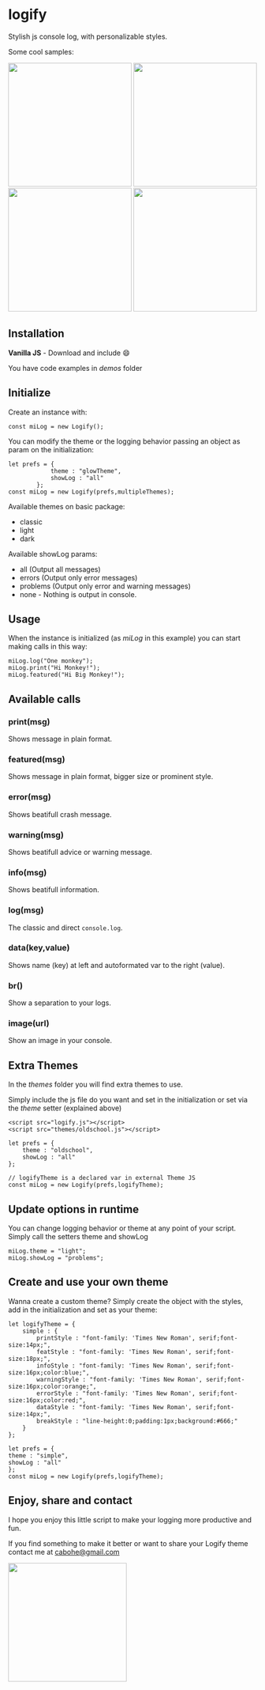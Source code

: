 # logify
Stylish js console log, with personalizable styles.

Some cool samples:

<p float="left">
  <img src="http://cabohe.com/logify/assets/themes/classic.png" width="250" />
  <img src="http://cabohe.com/logify/assets/themes/oldschool.png" width="250" /> 
  <img src="http://cabohe.com/logify/assets/themes/light.png" width="250" />
  <img src="http://cabohe.com/logify/assets/themes/dark.png" width="250" />
</p>

## Installation

**Vanilla JS** - Download and include 😄

You have code examples in *demos* folder

## Initialize

Create an instance with:

`const miLog = new Logify();`

You can modify the theme or the logging behavior passing an object as param on the initialization:

```
let prefs = {
            theme : "glowTheme",
            showLog : "all"
        };
const miLog = new Logify(prefs,multipleThemes);
```
Available themes on basic package:
 - classic
 - light
 - dark

Available showLog params:
 - all (Output all messages)
 - errors (Output only error messages)
 - problems (Output only error and warning messages)
 - none - Nothing is output in console.

## Usage

When the instance is initialized (as *miLog* in this example) you can start making calls in this way:

```
miLog.log("One monkey");
miLog.print("Hi Monkey!");
miLog.featured("Hi Big Monkey!");
```

## Available calls

### print(msg)
Shows message in plain format.

### featured(msg)
Shows message in plain format, bigger size or prominent style.

### error(msg)
Shows beatifull crash message.

### warning(msg)
Shows beatifull advice or warning message.

### info(msg)
Shows beatifull information.

### log(msg)
The classic and direct `console.log`.

### data(key,value)
Shows name (key) at left and autoformated var to the right (value).

### br()
Show a separation to your logs.

### image(url)
Show an image in your console.

## Extra Themes
In the *themes* folder you will find extra themes to use.

Simply include the js file do you want and set in the initialization or set via the *theme* setter (explained above) 

```
<script src="logify.js"></script>
<script src="themes/oldschool.js"></script>

let prefs = {
    theme : "oldschool",
    showLog : "all"
};

// logifyTheme is a declared var in external Theme JS
const miLog = new Logify(prefs,logifyTheme);
```

## Update options in runtime
You can change logging behavior or theme at any point of your script. Simply call the setters theme and showLog

```
miLog.theme = "light";
miLog.showLog = "problems";
```

## Create and use your own theme
Wanna create a custom theme? 
Simply create the object with the styles, add in the initialization and set as your theme:

```
let logifyTheme = {
    simple : {
        printStyle : "font-family: 'Times New Roman', serif;font-size:14px;",
        featStyle : "font-family: 'Times New Roman', serif;font-size:18px;",
        infoStyle : "font-family: 'Times New Roman', serif;font-size:16px;color:blue;",
        warningStyle : "font-family: 'Times New Roman', serif;font-size:16px;color:orange;",
        errorStyle : "font-family: 'Times New Roman', serif;font-size:16px;color:red;",
        dataStyle : "font-family: 'Times New Roman', serif;font-size:14px;",
        breakStyle : "line-height:0;padding:1px;background:#666;"
    }
};

let prefs = {
theme : "simple",
showLog : "all"
};
const miLog = new Logify(prefs,logifyTheme);
```

## Enjoy, share and contact 
I hope you enjoy this little script to make your logging more productive and fun.

If you find something to make it better or want to share your Logify theme contact me at cabohe@gmail.com

[<img src="https://cdn.buymeacoffee.com/buttons/v2/default-blue.png" width="240">](https://www.buymeacoffee.com/cabohe)

